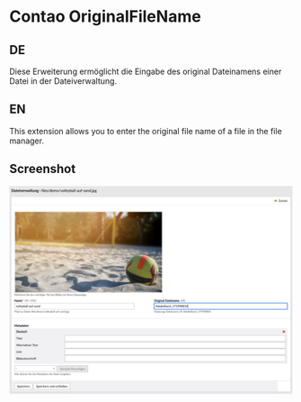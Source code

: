 # Contao OriginalFileName

## DE
Diese Erweiterung ermöglicht die Eingabe des original Dateinamens einer Datei in der Dateiverwaltung. 

## EN
This extension allows you to enter the original file name of a file in the file manager.

## Screenshot

![Example screenshot](https://raw.githubusercontent.com/ngdot/contao-originalfilename/master/screenshot.png)